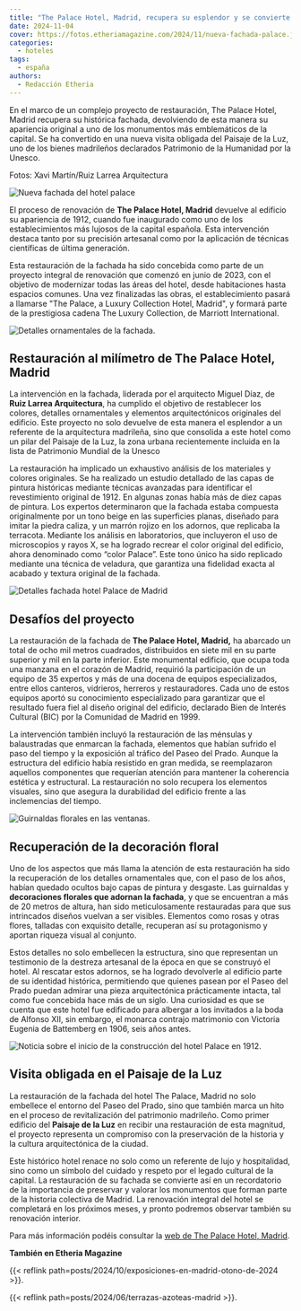 ```yaml
---
title: "The Palace Hotel, Madrid, recupera su esplendor y se convierte en la nueva visita obligada de la capital"
date: 2024-11-04
cover: https://fotos.etheriamagazine.com/2024/11/nueva-fachada-palace.jpg
categories: 
  - hoteles
tags: 
  - españa
authors: 
  - Redacción Etheria
---
```


En el marco de un complejo proyecto de restauración, The Palace Hotel, Madrid recupera 
su histórica fachada, devolviendo de esta manera su apariencia original a uno de los 
monumentos más emblemáticos de la capital. Se ha convertido en una nueva visita obligada 
del Paisaje de la Luz, uno de los bienes madrileños declarados Patrimonio de la 
Humanidad por la Unesco. 

Fotos: Xavi Martín/Ruiz Larrea Arquitectura 

![Nueva fachada del hotel palace](https://fotos.etheriamagazine.com/2024/11/Hotel-Palace-paseo-prado.jpg "Los nuevos tonos del hotel Palace lo hacen destacar aún más.")

El proceso de renovación de **The Palace Hotel, Madrid** devuelve al edificio su 
apariencia de 1912, cuando fue inaugurado como uno de los establecimientos más lujosos 
de la capital española. Esta intervención destaca tanto por su precisión artesanal como 
por la aplicación de técnicas científicas de última generación. 

Esta restauración de la fachada ha sido concebida como parte de un proyecto integral de 
renovación que comenzó en junio de 2023, con el objetivo de modernizar todas las áreas 
del hotel, desde habitaciones hasta espacios comunes. Una vez finalizadas las obras, el 
establecimiento pasará a llamarse "The Palace, a Luxury Collection Hotel, Madrid", y 
formará parte de la prestigiosa cadena The Luxury Collection, de Marriott International. 

![Detalles ornamentales de la fachada.](https://fotos.etheriamagazine.com/2024/11/Hotel-Palace-reforma-2024.jpg "Detalles ornamentales de la fachada.")

## Restauración al milímetro de The Palace Hotel, Madrid

La intervención en la fachada, liderada por el arquitecto Miguel Díaz, de **Ruiz Larrea 
Arquitectura**, ha cumplido el objetivo de restablecer los colores, detalles 
ornamentales y elementos arquitectónicos originales del edificio. Este proyecto no solo 
devuelve de esta manera el esplendor a un referente de la arquitectura madrileña, sino 
que consolida a este hotel como un pilar del Paisaje de la Luz, la zona urbana 
recientemente incluida en la lista de Patrimonio Mundial de la Unesco 

La restauración ha implicado un exhaustivo análisis de los materiales y colores 
originales. Se ha realizado un estudio detallado de las capas de pintura históricas 
mediante técnicas avanzadas para identificar el revestimiento original de 1912. En 
algunas zonas había más de diez capas de pintura. Los expertos determinaron que la 
fachada estaba compuesta originalmente por un tono beige en las superficies planas, 
diseñado para imitar la piedra caliza, y un marrón rojizo en los adornos, que replicaba 
la terracota. Mediante los análisis en laboratorios, que incluyeron el uso de 
microscopios y rayos X, se ha logrado recrear el color original del edificio, ahora 
denominado como “color Palace”. Este tono único ha sido replicado mediante una técnica 
de veladura, que garantiza una fidelidad exacta al acabado y textura original de la 
fachada. 

![Detalles fachada hotel Palace de Madrid](https://fotos.etheriamagazine.com/2024/11/Hotel-Palace-fachada.jpg "En esa imagen se pueden observar las ménsulas.")

## Desafíos del proyecto

La restauración de la fachada de **The Palace Hotel, Madrid,** ha abarcado un total de 
ocho mil metros cuadrados, distribuidos en siete mil en su parte superior y mil en la 
parte inferior. Este monumental edificio, que ocupa toda una manzana en el corazón de 
Madrid, requirió la participación de un equipo de 35 expertos y más de una docena de 
equipos especializados, entre ellos canteros, vidrieros, herreros y restauradores. Cada 
uno de estos equipos aportó su conocimiento especializado para garantizar que el 
resultado fuera fiel al diseño original del edificio, declarado Bien de Interés Cultural 
(BIC) por la Comunidad de Madrid en 1999. 

La intervención también incluyó la restauración de las ménsulas y balaustradas que 
enmarcan la fachada, elementos que habían sufrido el paso del tiempo y la exposición al 
tráfico del Paseo del Prado. Aunque la estructura del edificio había resistido en gran 
medida, se reemplazaron aquellos componentes que requerían atención para mantener la 
coherencia estética y estructural. La restauración no solo recupera los elementos 
visuales, sino que asegura la durabilidad del edificio frente a las inclemencias del 
tiempo. 

![Guirnaldas florales en las ventanas.](https://fotos.etheriamagazine.com/2024/11/Hotel-Palace-madrid-reformado.jpg "Guirnaldas florales en las ventanas.")

## Recuperación de la decoración floral

Uno de los aspectos que más llama la atención de esta restauración ha sido la 
recuperación de los detalles ornamentales que, con el paso de los años, habían quedado 
ocultos bajo capas de pintura y desgaste. Las guirnaldas y **decoraciones florales que 
adornan la fachada**, y que se encuentran a más de 20 metros de altura, han sido 
meticulosamente restauradas para que sus intrincados diseños vuelvan a ser visibles. 
Elementos como rosas y otras flores, talladas con exquisito detalle, recuperan así su 
protagonismo y aportan riqueza visual al conjunto. 

Estos detalles no solo embellecen la estructura, sino que representan un testimonio de 
la destreza artesanal de la época en que se construyó el hotel. Al rescatar estos 
adornos, se ha logrado devolverle al edificio parte de su identidad histórica, 
permitiendo que quienes pasean por el Paseo del Prado puedan admirar una pieza 
arquitectónica prácticamente intacta, tal como fue concebida hace más de un siglo. Una 
curiosidad es que se cuenta que este hotel fue edificado para albergar a los invitados a 
la boda de Alfonso XII, sin embargo, el monarca contrajo matrimonio con Victoria Eugenia 
de Battemberg en 1906, seis años antes. 

![Noticia sobre el inicio de la construcción del hotel Palace en 1912.](https://fotos.etheriamagazine.com/2024/11/primera-piedra-hotel-palace.jpg "El 9 de julio de 1911 se colocó la primera piedra del hotel Palace de Madrid.")

## Visita obligada en el Paisaje de la Luz

La restauración de la fachada del hotel The Palace, Madrid no solo embellece el entorno 
del Paseo del Prado, sino que también marca un hito en el proceso de revitalización del 
patrimonio madrileño. Como primer edificio del **Paisaje de la Luz** en recibir una 
restauración de esta magnitud, el proyecto representa un compromiso con la preservación 
de la historia y la cultura arquitectónica de la ciudad. 

Este histórico hotel renace no solo como un referente de lujo y hospitalidad, sino como 
un símbolo del cuidado y respeto por el legado cultural de la capital. La restauración 
de su fachada se convierte así en un recordatorio de la importancia de preservar y 
valorar los monumentos que forman parte de la historia colectiva de Madrid. La 
renovación integral del hotel se completará en los próximos meses, y pronto podremos 
observar también su renovación interior. 

Para más información podéis consultar la [web de The Palace Hotel, 
Madrid](https://www.marriott.com/es/hotels/madwi-the-westin-palace-madrid/). 

**También en Etheria Magazine** 

{{< reflink path=posts/2024/10/exposiciones-en-madrid-otono-de-2024 >}}. 

{{< reflink path=posts/2024/06/terrazas-azoteas-madrid >}}.
